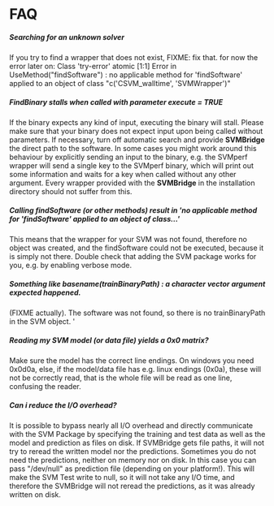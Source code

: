 


# FAQ

##### Searching for an unknown solver


If you try to find a wrapper that does not exist, FIXME: fix that.
for now the error later on:
Class 'try-error'  atomic [1:1] Error in UseMethod("findSoftware") :
  no applicable method for 'findSoftware' applied to an object of class "c('CSVM_walltime', 'SVMWrapper')"

##### FindBinary stalls when called with parameter execute = TRUE


If the binary expects any kind of input, executing the binary will stall. Please make sure that your binary does not expect input upon being called without parameters. If necessary, turn off automatic search and provide **SVMBridge** the direct path to the software. In some cases you might work around this behaviour by explicitly sending an input to the binary, e.g. the SVMperf wrapper will send a single key to the SVMperf binary, which will print out some information and waits for a key when called without any other argument. Every wrapper provided with the **SVMBridge** in the installation directory should not suffer from this.

##### Calling findSoftware (or other methods) result in 'no applicable method for 'findSoftware' applied to an object of class...'


This means that the wrapper for your SVM was not found, therefore no object was created, and the findSoftware could not be executed, because it is simply not there. Double check that adding the SVM package works for you, e.g. by enabling verbose mode.

##### Something like basename(trainBinaryPath) : a character vector argument expected happened.


(FIXME actually). The software was not found, so there is no trainBinaryPath in the SVM object.
'
##### Reading my SVM model (or data file) yields a 0x0 matrix?



Make sure the model has the correct line endings. On windows you need 0x0d0a, else, if the model/data file has e.g. linux endings (0x0a), these will not be correctly read, that is the whole file will be read as one line, confusing the reader.


##### Can i reduce the I/O overhead?

It is possible to bypass nearly all I/O overhead and directly communicate with the SVM Package by specifying the training and test data as well as the model and prediction as files on disk. If SVMBridge gets file paths, it will not try to reread the written model nor the predictions. Sometimes you do not need the predictions, neither on memory nor on disk. In this case you can pass "/dev/null" as prediction file (depending on your platform!). This will make the SVM Test write to null, so it will not take any I/O time,  and therefore the SVMBridge will not reread the predictions, as it was already written on disk.
